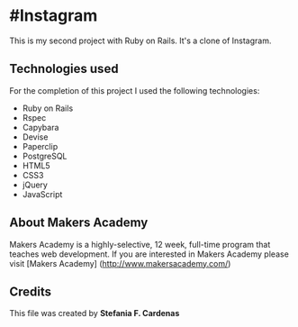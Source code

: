 #Instagram
==========

This is my second project with Ruby on Rails.
It's a clone of Instagram.

Technologies used
-----------------
For the completion of this project I used the following technologies:

* Ruby on Rails
* Rspec
* Capybara
* Devise
* Paperclip
* PostgreSQL
* HTML5
* CSS3
* jQuery
* JavaScript

About Makers Academy
-----------
Makers Academy is a highly-selective, 12 week, full-time program that teaches web development. 
If you are interested in Makers Academy please visit [Makers Academy] (http://www.makersacademy.com/‎)

Credits
---------

This file was created by 
**Stefania F. Cardenas**
